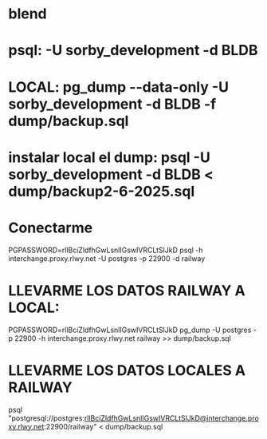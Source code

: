 # blend
# psql: -U sorby_development -d BLDB

# LOCAL: pg_dump --data-only -U sorby_development -d BLDB -f dump/backup.sql
# instalar local el dump: psql -U sorby_development -d BLDB < dump/backup2-6-2025.sql

# Conectarme 
PGPASSWORD=rllBciZldfhGwLsnlIGswIVRCLtSlJkD psql -h interchange.proxy.rlwy.net -U postgres -p 22900 -d railway
# LLEVARME LOS DATOS RAILWAY A LOCAL: 
PGPASSWORD=rllBciZldfhGwLsnlIGswIVRCLtSlJkD pg_dump -U postgres -p 22900 -h interchange.proxy.rlwy.net railway >> dump/backup.sql

# LLEVARME LOS DATOS LOCALES A RAILWAY
psql "postgresql://postgres:rllBciZldfhGwLsnlIGswIVRCLtSlJkD@interchange.proxy.rlwy.net:22900/railway" < dump/backup.sql